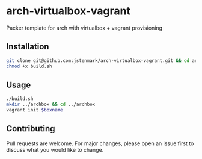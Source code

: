 # arch-virtualbox-vagrant

Packer template for arch with virtualbox + vagrant provisioning

## Installation

```bash
git clone git@github.com:jstenmark/arch-virtualbox-vagrant.git && cd arch-virtualbox-vagrant
chmod +x build.sh
```

## Usage

```bash
./build.sh
mkdir ../archbox && cd ../archbox
vagrant init $boxname
```

## Contributing
Pull requests are welcome. For major changes, please open an issue first to discuss what you would like to change.
